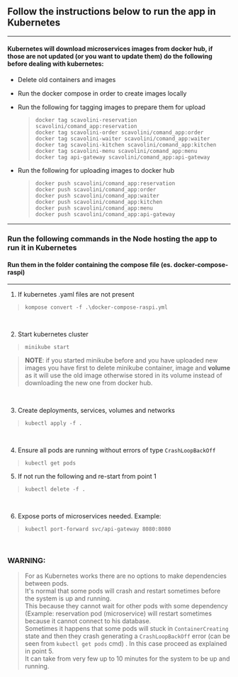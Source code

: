 ## Follow the instructions below to run the app in Kubernetes

---


#### Kubernetes will download microservices images from docker hub, if those are not updated (or you want to update them) do the following before dealing with kubernetes:

- Delete old containers and images
- Run the docker compose in order to create images locally
- Run the following for tagging images to prepare them for upload
  > `docker tag scavolini-reservation scavolini/comand_app:reservation` <br>
  `docker tag scavolini-order scavolini/comand_app:order` <br>
  `docker tag scavolini-waiter scavolini/comand_app:waiter` <br>
  `docker tag scavolini-kitchen scavolini/comand_app:kitchen` <br>
  `docker tag scavolini-menu scavolini/comand_app:menu` <br>
  `docker tag api-gateway scavolini/comand_app:api-gateway`

- Run the following for uploading images to docker hub
  > `docker push scavolini/comand_app:reservation` <br>
  `docker push scavolini/comand_app:order` <br>
  `docker push scavolini/comand_app:waiter` <br>
  `docker push scavolini/comand_app:kitchen` <br>
  `docker push scavolini/comand_app:menu` <br>
  `docker push scavolini/comand_app:api-gateway`

---

### Run the following commands in the Node hosting the app to run it in Kubernetes
#### Run them in the folder containing the compose file (es. docker-compose-raspi)

---

1. If kubernetes .yaml files are not present

> `kompose convert -f .\docker-compose-raspi.yml`

<br>

2. Start kubernetes cluster
> `minikube start`

> **NOTE**: if you started minikube before and you have uploaded new images you have first to delete 
> minikube container, image and **volume** as it will use the old image otherwise stored in its volume
> instead of downloading the new one from docker hub.

<br>

3. Create deployments, services, volumes and networks
> `kubectl apply -f .`

<br>

4. Ensure all pods are running without errors of type ``CrashLoopBackOff``
> `kubectl get pods`
    
5. If not run the following and re-start from point 1
> `kubectl delete -f .`

<br>

6. Expose ports of microservices needed. Example:
> `kubectl port-forward svc/api-gateway 8080:8080`

<br>

### WARNING:
> For as Kubernetes works there are no options to make dependencies between pods.
<br> It's normal that some pods will crash and restart sometimes before the system is up and running.
<br> This because they cannot wait for other pods with some dependency
<br> (Example: reservation pod (microservice) will restart sometimes because it cannot connect to his database.
<br> Sometimes it happens that some pods will stuck in ``ContainerCreating`` state and then they crash generating a
``CrashLoopBackOff`` error (can be seen from ``kubectl get pods`` cmd) . In this case proceed as explained in point 5.
<br> It can take from very few up to 10 minutes for the system to be up and running.